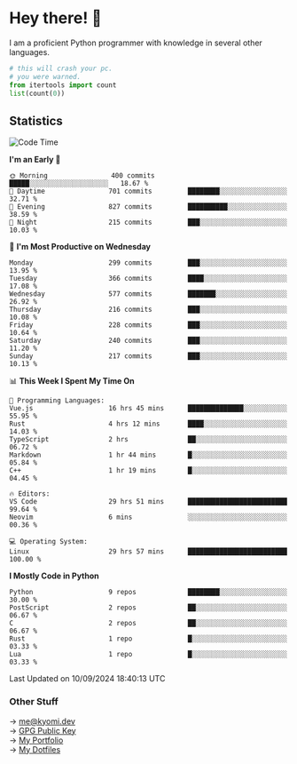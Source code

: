 # Hey there! 👋

I am a proficient Python programmer with knowledge in several other languages.

```py
# this will crash your pc.
# you were warned.
from itertools import count
list(count(0))
```

## Statistics
<!--START_SECTION:waka-->
![Code Time](http://img.shields.io/badge/Code%20Time-1%2C582%20hrs%2027%20mins-blue)

**I'm an Early 🐤** 

```text
🌞 Morning                400 commits         █████░░░░░░░░░░░░░░░░░░░░   18.67 % 
🌆 Daytime                701 commits         ████████░░░░░░░░░░░░░░░░░   32.71 % 
🌃 Evening                827 commits         ██████████░░░░░░░░░░░░░░░   38.59 % 
🌙 Night                  215 commits         ███░░░░░░░░░░░░░░░░░░░░░░   10.03 % 
```
📅 **I'm Most Productive on Wednesday** 

```text
Monday                   299 commits         ███░░░░░░░░░░░░░░░░░░░░░░   13.95 % 
Tuesday                  366 commits         ████░░░░░░░░░░░░░░░░░░░░░   17.08 % 
Wednesday                577 commits         ███████░░░░░░░░░░░░░░░░░░   26.92 % 
Thursday                 216 commits         ███░░░░░░░░░░░░░░░░░░░░░░   10.08 % 
Friday                   228 commits         ███░░░░░░░░░░░░░░░░░░░░░░   10.64 % 
Saturday                 240 commits         ███░░░░░░░░░░░░░░░░░░░░░░   11.20 % 
Sunday                   217 commits         ███░░░░░░░░░░░░░░░░░░░░░░   10.13 % 
```


📊 **This Week I Spent My Time On** 

```text
💬 Programming Languages: 
Vue.js                   16 hrs 45 mins      ██████████████░░░░░░░░░░░   55.95 % 
Rust                     4 hrs 12 mins       ████░░░░░░░░░░░░░░░░░░░░░   14.03 % 
TypeScript               2 hrs               ██░░░░░░░░░░░░░░░░░░░░░░░   06.72 % 
Markdown                 1 hr 44 mins        █░░░░░░░░░░░░░░░░░░░░░░░░   05.84 % 
C++                      1 hr 19 mins        █░░░░░░░░░░░░░░░░░░░░░░░░   04.45 % 

🔥 Editors: 
VS Code                  29 hrs 51 mins      █████████████████████████   99.64 % 
Neovim                   6 mins              ░░░░░░░░░░░░░░░░░░░░░░░░░   00.36 % 

💻 Operating System: 
Linux                    29 hrs 57 mins      █████████████████████████   100.00 % 
```

**I Mostly Code in Python** 

```text
Python                   9 repos             ████████░░░░░░░░░░░░░░░░░   30.00 % 
PostScript               2 repos             ██░░░░░░░░░░░░░░░░░░░░░░░   06.67 % 
C                        2 repos             ██░░░░░░░░░░░░░░░░░░░░░░░   06.67 % 
Rust                     1 repo              █░░░░░░░░░░░░░░░░░░░░░░░░   03.33 % 
Lua                      1 repo              █░░░░░░░░░░░░░░░░░░░░░░░░   03.33 % 
```




 Last Updated on 10/09/2024 18:40:13 UTC
<!--END_SECTION:waka-->

### Other Stuff

→ [me@kyomi.dev](mailto:me@kyomi.dev)\
→ [GPG Public Key](https://github.com/bitterteriyaki.gpg)\
→ [My Portfolio](https://kyomi.dev)\
→ [My Dotfiles](https://github.com/bitterteriyaki/dotfiles)
